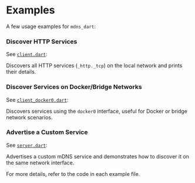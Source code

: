 # Examples

A few usage examples for `mdns_dart`:

### Discover HTTP Services

See [`client.dart`](client.dart):

Discovers all HTTP services (`_http._tcp`) on the local network and prints their details.

### Discover Services on Docker/Bridge Networks

See [`client_docker0.dart`](client_docker0.dart):

Discovers services using the `docker0` interface, useful for Docker or bridge network scenarios.

### Advertise a Custom Service

See [`server.dart`](server.dart):

Advertises a custom mDNS service and demonstrates how to discover it on the same network interface.

For more details, refer to the code in each example file.
